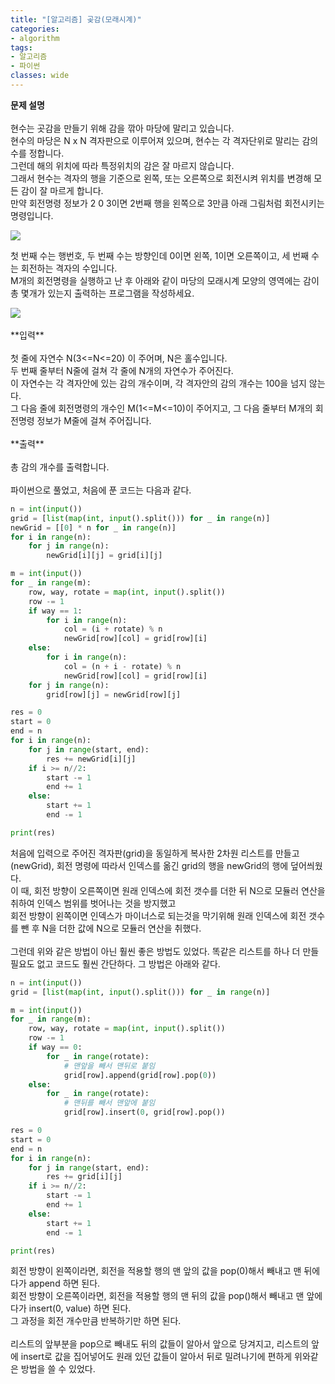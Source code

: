 ```yaml
---
title: "[알고리즘] 곶감(모래시계)"
categories:
- algorithm
tags:
- 알고리즘
- 파이썬
classes: wide
---
```



**문제 설명**
<br>
<br>현수는 곳감을 만들기 위해 감을 깎아 마당에 말리고 있습니다. <br>현수의 마당은 N x N 격자판으로 이루어져 있으며, 현수는 각 격자단위로 말리는 감의 수를 정합니다.
<br>그런데 해의 위치에 따라 특정위치의 감은 잘 마르지 않습니다.
<br>그래서 현수는 격자의 행을 기준으로 왼쪽, 또는 오른쪽으로 회전시켜 위치를 변경해 모든 감이 잘 마르게 합니다.
<br>만약 회전명령 정보가 2 0 3이면 2번째 행을 왼쪽으로 3만큼 아래 그림처럼 회전시키는 명령입니다.

<img src="{{site.url}}/assets/img/post/algo6.jpg">

첫 번째 수는 행번호, 두 번째 수는 방향인데 0이면 왼쪽, 1이면 오른쪽이고, 세 번째 수는 회전하는 격자의 수입니다.
<br>M개의 회전명령을 실행하고 난 후 아래와 같이 마당의 모래시계 모양의 영역에는 감이 총 몇개가 있는지 출력하는 프로그램을 작성하세요.

<img src="{{site.url}}/assets/img/post/algo7.jpg">

<br>
<br>**입력**
<br>
<br>첫 줄에 자연수 N(3<=N<=20) 이 주어며, N은 홀수입니다.
<br>두 번째 줄부터 N줄에 걸쳐 각 줄에 N개의 자연수가 주어진다.
<br>이 자연수는 각 격자안에 있는 감의 개수이며, 각 격자안의 감의 개수는 100을 넘지 않는다.
<br>그 다음 줄에 회전명령의 개수인 M(1<=M<=10)이 주어지고, 그 다음 줄부터 M개의 회전명령 정보가 M줄에 걸쳐 주어집니다.
<br>
<br>**출력**
<br>
<br>총 감의 개수를 출력합니다.
<br>
<br>파이썬으로 풀었고, 처음에 푼 코드는 다음과 같다.

```python
n = int(input())
grid = [list(map(int, input().split())) for _ in range(n)]
newGrid = [[0] * n for _ in range(n)]
for i in range(n):
    for j in range(n):
        newGrid[i][j] = grid[i][j]

m = int(input())
for _ in range(m):
    row, way, rotate = map(int, input().split())
    row -= 1
    if way == 1:
        for i in range(n):
            col = (i + rotate) % n
            newGrid[row][col] = grid[row][i]
    else:
        for i in range(n):
            col = (n + i - rotate) % n
            newGrid[row][col] = grid[row][i]
    for j in range(n):
        grid[row][j] = newGrid[row][j]

res = 0
start = 0
end = n
for i in range(n):
    for j in range(start, end):
        res += newGrid[i][j]
    if i >= n//2:
        start -= 1
        end += 1
    else:
        start += 1
        end -= 1

print(res)

```

처음에 입력으로 주어진 격자판(grid)을 동일하게 복사한 2차원 리스트를 만들고(newGrid), 회전 명령에 따라서 인덱스를 옮긴 grid의 행을 newGrid의 행에 덮어씌웠다.
<br>이 때, 회전 방향이 오른쪽이면 원래 인덱스에 회전 갯수를 더한 뒤 N으로 모듈러 연산을 취하여 인덱스 범위를 벗어나는 것을 방지했고
<br>회전 방향이 왼쪽이면 인덱스가 마이너스로 되는것을 막기위해 원래 인덱스에 회전 갯수를 뺀 후 N을 더한 값에 N으로 모듈러 연산을 취했다.
<br>
<br>그런데 위와 같은 방법이 아닌 훨씬 좋은 방법도 있었다. 똑같은 리스트를 하나 더 만들 필요도 없고 코드도 훨씬 간단하다. 그 방법은 아래와 같다.

```python
n = int(input())
grid = [list(map(int, input().split())) for _ in range(n)]

m = int(input())
for _ in range(m):
    row, way, rotate = map(int, input().split())
    row -= 1
    if way == 0:
        for _ in range(rotate):
            # 맨앞을 빼서 맨뒤로 붙임
            grid[row].append(grid[row].pop(0))
    else:
        for _ in range(rotate):
            # 맨뒤를 빼서 맨앞에 붙임
            grid[row].insert(0, grid[row].pop())

res = 0
start = 0
end = n
for i in range(n):
    for j in range(start, end):
        res += grid[i][j]
    if i >= n//2:
        start -= 1
        end += 1
    else:
        start += 1
        end -= 1

print(res)

```

회전 방향이 왼쪽이라면, 회전을 적용할 행의 맨 앞의 값을 pop(0)해서 빼내고 맨 뒤에다가 append 하면 된다.
<br>회전 방향이 오른쪽이라면, 회전을 적용할 행의 맨 뒤의 값을 pop()해서 빼내고 맨 앞에다가 insert(0, value) 하면 된다.
<br>그 과정을 회전 개수만큼 반복하기만 하면 된다.
<br>
<br>리스트의 앞부분을 pop으로 빼내도 뒤의 값들이 알아서 앞으로 당겨지고, 리스트의 앞에 insert로 값을 집어넣어도 원래 있던 값들이 알아서 뒤로 밀려나기에 편하게 위와같은 방법을 쓸 수 있었다.